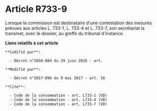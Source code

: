 # Article R733-9

Lorsque la commission est destinataire d'une contestation des mesures prévues aux articles L. 733-1, L. 733-4 et L. 733-7,
son secrétariat la transmet, avec le dossier, au greffe du tribunal d'instance.

**Liens relatifs à cet article**

	**Codifié par**:

	  - Décret n°2016-884 du 29 juin 2016 - art.

	**Modifié par**:

	  - Décret n°2017-896 du 9 mai 2017 - art. 16

	**Cite**:

	  - Code de la consommation - art. L733-1 (VD)
	  - Code de la consommation - art. L733-4 (VD)
	  - Code de la consommation - art. L733-7 (VD)
